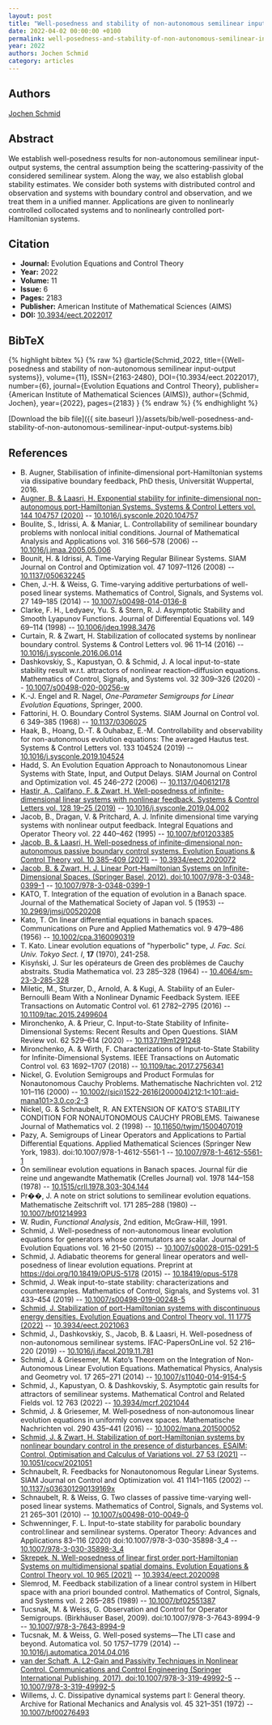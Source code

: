 ```yaml
---
layout: post
title: "Well-posedness and stability of non-autonomous semilinear input-output systems"
date: 2022-04-02 00:00:00 +0100
permalink: well-posedness-and-stability-of-non-autonomous-semilinear-input-output-systems
year: 2022
authors: Jochen Schmid
category: articles
---
```

 
## Authors
[Jochen Schmid](authors/jochen-schmid)
 
## Abstract
We establish well-posedness results for non-autonomous semilinear input-output systems, the central assumption being the scattering-passivity of the considered semilinear system. Along the way, we also establish global stability estimates. We consider both systems with distributed control and observation and systems with boundary control and observation, and we treat them in a unified manner. Applications are given to nonlinearly controlled collocated systems and to nonlinearly controlled port-Hamiltonian systems.
 
## Citation
- **Journal:** Evolution Equations and Control Theory
- **Year:** 2022
- **Volume:** 11
- **Issue:** 6
- **Pages:** 2183
- **Publisher:** American Institute of Mathematical Sciences (AIMS)
- **DOI:** [10.3934/eect.2022017](https://doi.org/10.3934/eect.2022017)
 
## BibTeX
{% highlight bibtex %}
{% raw %}
@article{Schmid_2022,
  title={{Well-posedness and stability of non-autonomous semilinear input-output systems}},
  volume={11},
  ISSN={2163-2480},
  DOI={10.3934/eect.2022017},
  number={6},
  journal={Evolution Equations and Control Theory},
  publisher={American Institute of Mathematical Sciences (AIMS)},
  author={Schmid, Jochen},
  year={2022},
  pages={2183}
}
{% endraw %}
{% endhighlight %}
 
[Download the bib file]({{ site.baseurl }}/assets/bib/well-posedness-and-stability-of-non-autonomous-semilinear-input-output-systems.bib)
 
## References
- B. Augner, Stabilisation of infinite-dimensional port-Hamiltonian systems via dissipative boundary feedback, PhD thesis, Universität Wuppertal, 2016.
- [Augner, B. & Laasri, H. Exponential stability for infinite-dimensional non-autonomous port-Hamiltonian Systems. Systems &amp; Control Letters vol. 144 104757 (2020)](exponential-stability-for-infinite-dimensional-non-autonomous-port-hamiltonian-systems) -- [10.1016/j.sysconle.2020.104757](https://doi.org/10.1016/j.sysconle.2020.104757)
- Boulite, S., Idrissi, A. & Maniar, L. Controllability of semilinear boundary problems with nonlocal initial conditions. Journal of Mathematical Analysis and Applications vol. 316 566–578 (2006) -- [10.1016/j.jmaa.2005.05.006](https://doi.org/10.1016/j.jmaa.2005.05.006)
- Bounit, H. & Idrissi, A. Time-Varying Regular Bilinear Systems. SIAM Journal on Control and Optimization vol. 47 1097–1126 (2008) -- [10.1137/050632245](https://doi.org/10.1137/050632245)
- Chen, J.-H. & Weiss, G. Time-varying additive perturbations of well-posed linear systems. Mathematics of Control, Signals, and Systems vol. 27 149–185 (2014) -- [10.1007/s00498-014-0136-8](https://doi.org/10.1007/s00498-014-0136-8)
- Clarke, F. H., Ledyaev, Yu. S. & Stern, R. J. Asymptotic Stability and Smooth Lyapunov Functions. Journal of Differential Equations vol. 149 69–114 (1998) -- [10.1006/jdeq.1998.3476](https://doi.org/10.1006/jdeq.1998.3476)
- Curtain, R. & Zwart, H. Stabilization of collocated systems by nonlinear boundary control. Systems &amp; Control Letters vol. 96 11–14 (2016) -- [10.1016/j.sysconle.2016.06.014](https://doi.org/10.1016/j.sysconle.2016.06.014)
- Dashkovskiy, S., Kapustyan, O. & Schmid, J. A local input-to-state stability result w.r.t. attractors of nonlinear reaction–diffusion equations. Mathematics of Control, Signals, and Systems vol. 32 309–326 (2020) -- [10.1007/s00498-020-00256-w](https://doi.org/10.1007/s00498-020-00256-w)
- K.-J. Engel and R. Nagel, <i>One-Parameter Semigroups for Linear Evolution Equations</i>, Springer, 2000.
- Fattorini, H. O. Boundary Control Systems. SIAM Journal on Control vol. 6 349–385 (1968) -- [10.1137/0306025](https://doi.org/10.1137/0306025)
- Haak, B., Hoang, D.-T. & Ouhabaz, E.-M. Controllability and observability for non-autonomous evolution equations: The averaged Hautus test. Systems &amp; Control Letters vol. 133 104524 (2019) -- [10.1016/j.sysconle.2019.104524](https://doi.org/10.1016/j.sysconle.2019.104524)
- Hadd, S. An Evolution Equation Approach to Nonautonomous Linear Systems with State, Input, and Output Delays. SIAM Journal on Control and Optimization vol. 45 246–272 (2006) -- [10.1137/040612178](https://doi.org/10.1137/040612178)
- [Hastir, A., Califano, F. & Zwart, H. Well-posedness of infinite-dimensional linear systems with nonlinear feedback. Systems &amp; Control Letters vol. 128 19–25 (2019)](well-posedness-of-infinite-dimensional-linear-systems-with-nonlinear-feedback) -- [10.1016/j.sysconle.2019.04.002](https://doi.org/10.1016/j.sysconle.2019.04.002)
- Jacob, B., Dragan, V. & Pritchard, A. J. Infinite dimensional time varying systems with nonlinear output feedback. Integral Equations and Operator Theory vol. 22 440–462 (1995) -- [10.1007/bf01203385](https://doi.org/10.1007/bf01203385)
- [Jacob, B. & Laasri, H. Well-posedness of infinite-dimensional non-autonomous passive boundary control systems. Evolution Equations &amp; Control Theory vol. 10 385–409 (2021)](well-posedness-of-infinite-dimensional-non-autonomous-passive-boundary-control-systems) -- [10.3934/eect.2020072](https://doi.org/10.3934/eect.2020072)
- [Jacob, B. & Zwart, H. J. Linear Port-Hamiltonian Systems on Infinite-Dimensional Spaces. (Springer Basel, 2012). doi:10.1007/978-3-0348-0399-1](linear-port-hamiltonian-systems-on-infinite-dimensional-spaces) -- [10.1007/978-3-0348-0399-1](https://doi.org/10.1007/978-3-0348-0399-1)
- KATO, T. Integration of the equation of evolution in a Banach space. Journal of the Mathematical Society of Japan vol. 5 (1953) -- [10.2969/jmsj/00520208](https://doi.org/10.2969/jmsj/00520208)
- Kato, T. On linear differential equations in banach spaces. Communications on Pure and Applied Mathematics vol. 9 479–486 (1956) -- [10.1002/cpa.3160090319](https://doi.org/10.1002/cpa.3160090319)
- T. Kato. Linear evolution equations of "hyperbolic" type, <i>J. Fac. Sci. Univ. Tokyo Sect. I</i>, <b>17</b> (1970), 241-258.
- Kisyński, J. Sur les opérateurs de Green des problèmes de Cauchy abstraits. Studia Mathematica vol. 23 285–328 (1964) -- [10.4064/sm-23-3-285-328](https://doi.org/10.4064/sm-23-3-285-328)
- Miletic, M., Sturzer, D., Arnold, A. & Kugi, A. Stability of an Euler-Bernoulli Beam With a Nonlinear Dynamic Feedback System. IEEE Transactions on Automatic Control vol. 61 2782–2795 (2016) -- [10.1109/tac.2015.2499604](https://doi.org/10.1109/tac.2015.2499604)
- Mironchenko, A. & Prieur, C. Input-to-State Stability of Infinite-Dimensional Systems: Recent Results and Open Questions. SIAM Review vol. 62 529–614 (2020) -- [10.1137/19m1291248](https://doi.org/10.1137/19m1291248)
- Mironchenko, A. & Wirth, F. Characterizations of Input-to-State Stability for Infinite-Dimensional Systems. IEEE Transactions on Automatic Control vol. 63 1692–1707 (2018) -- [10.1109/tac.2017.2756341](https://doi.org/10.1109/tac.2017.2756341)
- Nickel, G. Evolution Semigroups and Product Formulas for Nonautonomous Cauchy Problems. Mathematische Nachrichten vol. 212 101–116 (2000) -- [10.1002/(sici)1522-2616(200004)212:1<101::aid-mana101>3.0.co;2-3](https://doi.org/10.1002/(sici)1522-2616(200004)212:1<101::aid-mana101>3.0.co;2-3)
- Nickel, G. & Schnaubelt, R. AN EXTENSION OF KATO’S STABILITY CONDITION FOR NONAUTONOMOUS CAUCHY PROBLEMS. Taiwanese Journal of Mathematics vol. 2 (1998) -- [10.11650/twjm/1500407019](https://doi.org/10.11650/twjm/1500407019)
- Pazy, A. Semigroups of Linear Operators and Applications to Partial Differential Equations. Applied Mathematical Sciences (Springer New York, 1983). doi:10.1007/978-1-4612-5561-1 -- [10.1007/978-1-4612-5561-1](https://doi.org/10.1007/978-1-4612-5561-1)
- On semilinear evolution equations in Banach spaces. Journal für die reine und angewandte Mathematik (Crelles Journal) vol. 1978 144–158 (1978) -- [10.1515/crll.1978.303-304.144](https://doi.org/10.1515/crll.1978.303-304.144)
- Pr��, J. A note on strict solutions to semilinear evolution equations. Mathematische Zeitschrift vol. 171 285–288 (1980) -- [10.1007/bf01214993](https://doi.org/10.1007/bf01214993)
- W. Rudin, <i>Functional Analysis</i>, 2nd edition, McGraw-Hill, 1991.
- Schmid, J. Well-posedness of non-autonomous linear evolution equations for generators whose commutators are scalar. Journal of Evolution Equations vol. 16 21–50 (2015) -- [10.1007/s00028-015-0291-5](https://doi.org/10.1007/s00028-015-0291-5)
- Schmid, J. Adiabatic theorems for general linear operators and well-posedness of linear evolution equations. Preprint at https://doi.org/10.18419/OPUS-5178 (2015) -- [10.18419/opus-5178](https://doi.org/10.18419/opus-5178)
- Schmid, J. Weak input-to-state stability: characterizations and counterexamples. Mathematics of Control, Signals, and Systems vol. 31 433–454 (2019) -- [10.1007/s00498-019-00248-5](https://doi.org/10.1007/s00498-019-00248-5)
- [Schmid, J. Stabilization of port-Hamiltonian systems with discontinuous energy densities. Evolution Equations and Control Theory vol. 11 1775 (2022)](stabilization-of-port-hamiltonian-systems-with-discontinuous-energy-densities) -- [10.3934/eect.2021063](https://doi.org/10.3934/eect.2021063)
- Schmid, J., Dashkovskiy, S., Jacob, B. & Laasri, H. Well-posedness of non-autonomous semilinear systems. IFAC-PapersOnLine vol. 52 216–220 (2019) -- [10.1016/j.ifacol.2019.11.781](https://doi.org/10.1016/j.ifacol.2019.11.781)
- Schmid, J. & Griesemer, M. Kato’s Theorem on the Integration of Non-Autonomous Linear Evolution Equations. Mathematical Physics, Analysis and Geometry vol. 17 265–271 (2014) -- [10.1007/s11040-014-9154-5](https://doi.org/10.1007/s11040-014-9154-5)
- Schmid, J., Kapustyan, O. & Dashkovskiy, S. Asymptotic gain results for attractors of semilinear systems. Mathematical Control and Related Fields vol. 12 763 (2022) -- [10.3934/mcrf.2021044](https://doi.org/10.3934/mcrf.2021044)
- Schmid, J. & Griesemer, M. Well‐posedness of non‐autonomous linear evolution equations in uniformly convex spaces. Mathematische Nachrichten vol. 290 435–441 (2016) -- [10.1002/mana.201500052](https://doi.org/10.1002/mana.201500052)
- [Schmid, J. & Zwart, H. Stabilization of port-Hamiltonian systems by nonlinear boundary control in the presence of disturbances. ESAIM: Control, Optimisation and Calculus of Variations vol. 27 53 (2021)](stabilization-of-port-hamiltonian-systems-by-nonlinear-boundary-control-in-the-presence-of-disturbances) -- [10.1051/cocv/2021051](https://doi.org/10.1051/cocv/2021051)
- Schnaubelt, R. Feedbacks for Nonautonomous Regular Linear Systems. SIAM Journal on Control and Optimization vol. 41 1141–1165 (2002) -- [10.1137/s036301290139169x](https://doi.org/10.1137/s036301290139169x)
- Schnaubelt, R. & Weiss, G. Two classes of passive time-varying well-posed linear systems. Mathematics of Control, Signals, and Systems vol. 21 265–301 (2010) -- [10.1007/s00498-010-0049-0](https://doi.org/10.1007/s00498-010-0049-0)
- Schwenninger, F. L. Input-to-state stability for parabolic boundary control:linear and semilinear systems. Operator Theory: Advances and Applications 83–116 (2020) doi:10.1007/978-3-030-35898-3_4 -- [10.1007/978-3-030-35898-3_4](https://doi.org/10.1007/978-3-030-35898-3_4)
- [Skrepek, N. Well-posedness of linear first order port-Hamiltonian Systems on multidimensional spatial domains. Evolution Equations &amp; Control Theory vol. 10 965 (2021)](well-posedness-of-linear-first-order-port-hamiltonian-systems-on-multidimensional-spatial-domains) -- [10.3934/eect.2020098](https://doi.org/10.3934/eect.2020098)
- Slemrod, M. Feedback stabilization of a linear control system in Hilbert space with ana priori bounded control. Mathematics of Control, Signals, and Systems vol. 2 265–285 (1989) -- [10.1007/bf02551387](https://doi.org/10.1007/bf02551387)
- Tucsnak, M. & Weiss, G. Observation and Control for Operator Semigroups. (Birkhäuser Basel, 2009). doi:10.1007/978-3-7643-8994-9 -- [10.1007/978-3-7643-8994-9](https://doi.org/10.1007/978-3-7643-8994-9)
- Tucsnak, M. & Weiss, G. Well-posed systems—The LTI case and beyond. Automatica vol. 50 1757–1779 (2014) -- [10.1016/j.automatica.2014.04.016](https://doi.org/10.1016/j.automatica.2014.04.016)
- [van der Schaft, A. L2-Gain and Passivity Techniques in Nonlinear Control. Communications and Control Engineering (Springer International Publishing, 2017). doi:10.1007/978-3-319-49992-5](l2-gain-and-passivity-techniques-in-nonlinear-control) -- [10.1007/978-3-319-49992-5](https://doi.org/10.1007/978-3-319-49992-5)
- Willems, J. C. Dissipative dynamical systems part I: General theory. Archive for Rational Mechanics and Analysis vol. 45 321–351 (1972) -- [10.1007/bf00276493](https://doi.org/10.1007/bf00276493)

